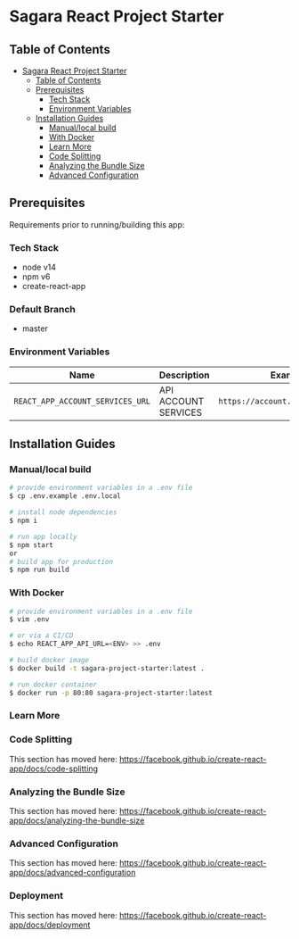 # Sagara React Project Starter

## Table of Contents
- [Sagara React Project Starter](#sagara-project-starter)
  - [Table of Contents](#table-of-contents)
  - [Prerequisites](#prerequisites)
    - [Tech Stack](#tech-stack)
    - [Environment Variables](#environment-variables)
  - [Installation Guides](#installation-guides)
    - [Manual/local build](#manuallocal-build)
    - [With Docker](#with-docker)
    - [Learn More](#learn-more)
    - [Code Splitting](#code-splitting)
    - [Analyzing the Bundle Size](#analyzing-the-bundle-size)
    - [Advanced Configuration](#advanced-configuration)

## Prerequisites

Requirements prior to running/building this app:

### Tech Stack

- node v14
- npm v6
- create-react-app

### Default Branch
- master

### Environment Variables

| Name                               | Description           | Example                          | Location     |
| ---------------------------------- | --------------------- | -------------------------------- | ------------ |
| `REACT_APP_ACCOUNT_SERVICES_URL`   | API ACCOUNT SERVICES  | `https://account.finx.nikici.com` | File `.env*` |

## Installation Guides

### Manual/local build

```bash
# provide environment variables in a .env file
$ cp .env.example .env.local

# install node dependencies
$ npm i

# run app locally
$ npm start
or
# build app for production
$ npm run build
```

### With Docker

```bash
# provide environment variables in a .env file
$ vim .env

# or via a CI/CD
$ echo REACT_APP_API_URL=<ENV> >> .env

# build docker image
$ docker build -t sagara-project-starter:latest .

# run docker container
$ docker run -p 80:80 sagara-project-starter:latest
```

### Learn More

### Code Splitting

This section has moved here: https://facebook.github.io/create-react-app/docs/code-splitting

### Analyzing the Bundle Size

This section has moved here: https://facebook.github.io/create-react-app/docs/analyzing-the-bundle-size

### Advanced Configuration

This section has moved here: https://facebook.github.io/create-react-app/docs/advanced-configuration

### Deployment

This section has moved here: https://facebook.github.io/create-react-app/docs/deployment